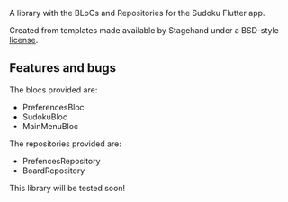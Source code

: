 A library with the BLoCs and Repositories for the Sudoku Flutter app.

Created from templates made available by Stagehand under a BSD-style
[license](https://github.com/dart-lang/stagehand/blob/master/LICENSE).

## Features and bugs

The blocs provided are:
- PreferencesBloc
- SudokuBloc
- MainMenuBloc

The repositories provided are:
- PrefencesRepository
- BoardRepository

This library will be tested soon!